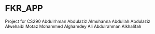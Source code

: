 # FKR_APP
Project for CS290
Abdulrhman Abdulaziz Almuhanna
Abdullah Abdulaziz Alwehaibi
Motaz Mohammed Alghamdey
Ali Abdulrahman Alkhalifah
